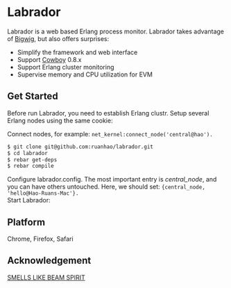 Labrador
========
Labrador is a web based Erlang process monitor.
Labrador takes advantage of [Bigwig], but also offers surprises: 

  - Simplify the framework and web interface
  - Support [Cowboy] 0.8.x
  - Support Erlang cluster monitoring
  - Supervise memory and CPU utilization for EVM


Get Started
-----------
Before run Labrador, you need to establish Erlang clustr.
Setup several Erlang nodes using the same cookie:  

Connect nodes, for example: `net_kernel:connect_node('central@hao').`  
```sh
$ git clone git@github.com:ruanhao/labrador.git
$ cd labrador
$ rebar get-deps
$ rebar compile
```
Configure labrador.config. The most important entry is *central_node*, and you can have others untouched. Here, we should set: `{central_node, 'hello@Hao-Ruans-Mac'}.`  
Start Labrador: 


Platform
--------
Chrome, Firefox, Safari

Acknowledgement
--------------
[SMELLS LIKE BEAM SPIRIT]


  [Bigwig]:  https://github.com/beamspirit/bigwig.git
  [Cowboy]:  https://github.com/extend/cowboy.git
  [SMELLS LIKE BEAM SPIRIT]:  http://www.metabrew.com/article/bigwig-erlang-webtool-spawnfest
